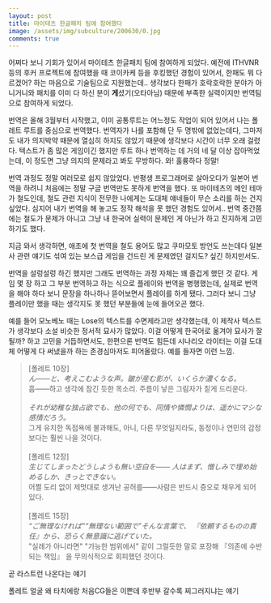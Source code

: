 ```yaml
---
layout: post
title: 마이테츠 한글패치 팀에 참여했다
image: /assets/img/subculture/200630/0.jpg
comments: true
---
```


어쩌다 보니 기회가 있어서 마이테츠 한글패치 팀에 참여하게 되었다.
예전에 ITHVNR 등의 후커 프로젝트에 참여했을 때 코이카케 등을 후킹했던 경험이 있어서, 한패도 뭐 다르겠어? 하는 마음으로 기술팀으로 지원했는데..
생각보다 한패가 호락호락한 분야가 아니거니와 패치를 이미 다 하신 분이 **게**셨기(오타아님) 때문에 부족한 실력이지만 번역팀으로 참여하게 되었다.

번역은 올해 3월부터 시작했고, 이미 공통루트는 어느정도 작업이 되어 있어서 나는 폴레트 루트를 중심으로 번역했다.
번역자가 나를 포함해 단 두 명밖에 없었는데다, 그마저도 내가 의지박약 때문에 열심히 하지도 않았기 때문에 생각보다 시간이 너무 오래 걸렸다.
텍스트가 좀 많은 게임이긴 했지만 루트 하나 번역하는 데 거의 네 달 이상 잡아먹었는데, 이 정도면 그냥 의지의 문제라고 봐도 무방하다. 와! 훌륭하다 정말!

번역 과정도 정말 여러모로 쉽지 않았었다. 반평생 프로그래머로 살아오다가 일본어 번역을 하려니 처음에는 정말 구글 번역만도 못하게 번역을 했다.
또 마이테츠의 메인 테마가 철도인데, 철도 관련 지식이 전무한 나에게는 도대체 얘네들이 무슨 소리를 하는 건지 싶었다.
심지어 내가 번역을 해 놓고도 정작 해석을 못 했던 경험도 있어서.. 번역 중간쯤에는 철도가 문제가 아니고 그냥 내 한국어 실력이 문제인 게 아닌가 하고 진지하게 고민하기도 했다.

지금 와서 생각하면, 애초에 첫 번역을 철도 용어도 많고 쿠마모토 방언도 쓰는데다 일본사 관련 얘기도 섞여 있는 보스급 게임을 건드린 게 문제였던 걸지도? 싶긴 하지만서도.

번역을 설렁설렁 하긴 했지만 그래도 번역하는 과정 자체는 꽤 즐겁게 했던 것 같다.
게임 몇 장 하고 그 부분 번역하고 하는 식으로 플레이와 번역을 병행했는데, 실제로 번역을 해야 하다 보니 문장을 하나하나 뜯어보면서 플레이를 하게 됐다.
그러다 보니 그냥 플레이만 했을 때는 생각지도 못 했던 부분들에 눈에 들어오곤 했다.

예를 들어 모노베노 때는 Lose의 텍스트를 수면제라고만 생각했는데, 이 제작사 텍스트가 생각보다 소설 비슷한 정서적 묘사가 많았다.
이걸 어떻게 한국어로 옮겨야 묘사가 잘 될까? 하고 고민을 거듭하면서도, 한편으론 번역도 힘든데 시나리오 라이터는 이걸 도대체 어떻게 다 써냈을까 하는 존경심마저도 피어올랐다.
예를 들자면 이런 느낌.

> \[폴레트 10장\]<br>
> _ん――と、考えこむような声。皺が産む影が、いくらか濃くなる。_<br>
> 흠――하고 생각에 잠긴 듯한 목소리. 주름이 낳은 그림자가 짙게 드리운다.<br>
> <br>
> _それが幼稚な独占欲でも、他の何でも、同情や憐憫よりは、遥かにマシな感情だろう。_<br>
> 그게 유치한 독점욕에 불과해도, 아니, 다른 무엇일지라도, 동정이나 연민의 감정보다는 훨씬 나을 것이다.<br>
> <br>
> \[폴레트 12장\]<br>
> _生じてしまったどうしようも無い空白を―― 人はまず、憎しみで埋め始めるしか、きっとできない。_<br>
> 어쩔 도리 없이 제멋대로 생겨난 공허를――사람은 반드시 증오로 채우게 되어 있다.<br>
> <br>
> \[폴레트 15장\]<br>
> _“ご無理なければ”“無理ない範囲で”そんな言葉で、 『依頼するものの責任』から、恐らく無意識に逃げていた。_<br>
> "실례가 아니라면" "가능한 범위에서" 같이 그럴듯한 말로 포장해 『의존에 수반되는 책임』 을 무의식적으로 회피했던 것이다.

곧 라스트런 나온다는 얘기

폴레트 얼굴 왜 타치에랑 처음CG들은 이쁜데 후반부 갈수록 찌그러지냐는 얘기
